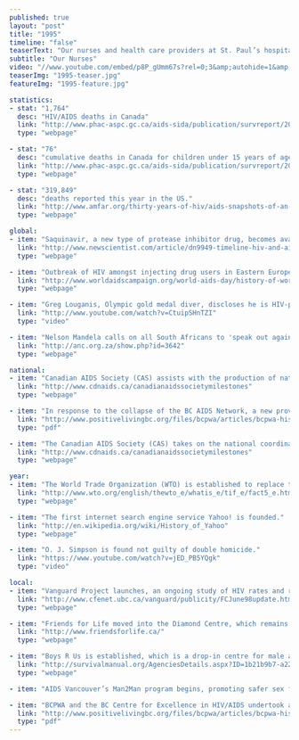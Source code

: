 ```yaml
---
published: true
layout: "post"
title: "1995"
timeline: "false"
teaserText: "Our nurses and health care providers at St. Paul’s hospital set the standard for compassionate care. This is the story of two nurses who were on the frontline."
subtitle: "Our Nurses"
video: "//www.youtube.com/embed/p8P_gUmm67s?rel=0;3&amp;autohide=1&amp;showinfo=0"
teaserImg: "1995-teaser.jpg"
featureImg: "1995-feature.jpg"

statistics:
- stat: "1,764"
  desc: "HIV/AIDS deaths in Canada"
  link: "http://www.phac-aspc.gc.ca/aids-sida/publication/survreport/2009/dec/9-eng.php"
  type: "webpage"

- stat: "76"
  desc: "cumulative deaths in Canada for children under 15 years of age."
  link: "http://www.phac-aspc.gc.ca/aids-sida/publication/survreport/2009/dec/9-eng.php"
  type: "webpage"

- stat: "319,849"
  desc: "deaths reported this year in the US."
  link: "http://www.amfar.org/thirty-years-of-hiv/aids-snapshots-of-an-epidemic/"
  type: "webpage"

global:
- item: "Saquinavir, a new type of protease inhibitor drug, becomes available. These drugs result in defective HIV forming, which cannot infect new cells, and fuels the creation of the Highly Active Antiretroviral Therapy (HAART)."
  link: "http://www.newscientist.com/article/dn9949-timeline-hiv-and-aids.html#.Uc3CDz4sW5c"
  type: "webpage"

- item: "Outbreak of HIV amongst injecting drug users in Eastern Europe."
  link: "http://www.worldaidscampaign.org/world-aids-day/history-of-world-aids-day/"
  type: "webpage"

- item: "Greg Louganis, Olympic gold medal diver, discloses he is HIV-positive."
  link: "http://www.youtube.com/watch?v=CtuipSHnTZI"
  type: "video"

- item: "Nelson Mandela calls on all South Africans to 'speak out against the stigma, blame, shame and denial that has thus far been associated with this epidemic.'"
  link: "http://anc.org.za/show.php?id=3642"
  type: "webpage"

national:
- item: "Canadian AIDS Society (CAS) assists with the production of national HIV/AIDS guidelines for emergency responders."
  link: "http://www.cdnaids.ca/canadianaidssocietymilestones"
  type: "webpage"

- item: "In response to the collapse of the BC AIDS Network, a new provincial organization—the PacificAIDS Network (PAN) is established."
  link: "http://www.positivelivingbc.org/files/bcpwa/articles/bcpwa-history-long.pdf"
  type: "pdf"

- item: "The Canadian AIDS Society (CAS) takes on the national coordination of AIDS Walk Canada, which they continue to organize today."
  link: "http://www.cdnaids.ca/canadianaidssocietymilestones"
  type: "webpage"

year:
- item: "The World Trade Organization (WTO) is established to replace the General Agreement on Tariffs and Trade (GATT)."
  link: "http://www.wto.org/english/thewto_e/whatis_e/tif_e/fact5_e.htm"
  type: "webpage"

- item: "The first internet search engine service Yahoo! is founded."
  link: "http://en.wikipedia.org/wiki/History_of_Yahoo"
  type: "webpage"

- item: "O. J. Simpson is found not guilty of double homicide."
  link: "https://www.youtube.com/watch?v=jED_PB5YQgk"
  type: "video"

local:
- item: "Vanguard Project launches, an ongoing study of HIV rates and risk factors in young gay and bisexual men in the Lower Mainland."
  link: "http://www.cfenet.ubc.ca/vanguard/publicity/FCJune98update.html"
  type: "webpage"

- item: "Friends for Life moved into the Diamond Centre, which remains their location today."
  link: "http://www.friendsforlife.ca/"
  type: "webpage"

- item: "Boys R Us is established, which is a drop-in centre for male and transgendered sex workers."
  link: "http://survivalmanual.org/AgenciesDetails.aspx?ID=1b21b9b7-a22f-4232-b7c8-e59d7e8fd52c"
  type: "webpage"

- item: "AIDS Vancouver’s Man2Man program begins, promoting safer sex for Gay, Bi men and MSM. This program included advertising campaigns, self esteem classes, facilitating workshops, community forums and training."

- item: "BCPWA and the BC Centre for Excellence in HIV/AIDS undertook a groundbreaking survey in 1995. This survey explored quality of life issues for people living with HIV disease and AIDS and was called the ‘Taking Care of Ourselves Survey’."
  link: "http://www.positivelivingbc.org/files/bcpwa/articles/bcpwa-history-long.pdf"
  type: "pdf"
---
```

